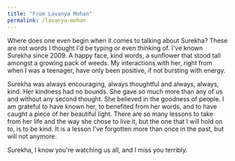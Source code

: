 ```yaml
---
title: "From Lavanya Mohan"
permalink: /lavanya-mohan
---
```


Where does one even begin when it comes to talking about Surekha? These are not words I thought I'd be typing or even thinking of. I've known Surekha since 2009. A happy face, kind words, a sunflower that stood tall amongst a growing pack of weeds. My interactions with her, right from when I was a teenager, have only been positive, if not bursting with energy.

Surekha was always encouraging, always thoughtful and always, always, kind. Her kindness had no bounds. She gave so much more than any of us and without any second thought. She believed in the goodness of people. I am grateful to have known her, to benefited from her words, and to have caught a piece of her beautiful light. There are so many lessons to take from her life and the way she chose to live it, but the one that I will hold on to, is to be kind. It is a lesson I've forgotten more than once in the past, but will not anymore.

Surekha, I know you're watching us all, and I miss you terribly.
